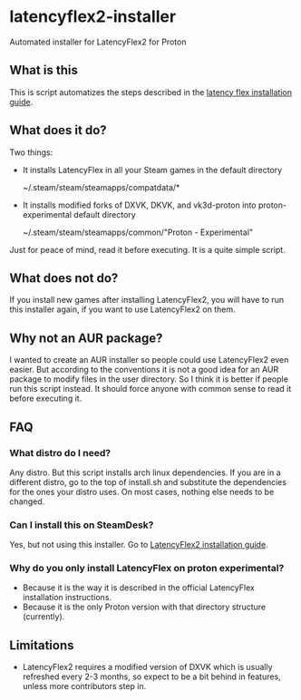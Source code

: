
# latencyflex2-installer
Automated installer for LatencyFlex2 for Proton

## What is this
This is script automatizes the steps described in the
[latency flex installation guide](https://lfx2.ishitatsuy.uk/shim/building.html).

## What does it do?

Two things:

* It installs LatencyFlex in all your Steam games in the default directory

    ~/.steam/steam/steamapps/compatdata/*

* It installs modified forks of DXVK, DKVK, and vk3d-proton into
  proton-experimental default directory

    ~/.steam/steam/steamapps/common/"Proton - Experimental"

Just for peace of mind, read it before executing. It is a quite simple script.

## What does not do?

If you install new games after installing LatencyFlex2, you will have to run
this installer again, if you want to use LatencyFlex2 on them.

## Why not an AUR package?
I wanted to create an AUR installer so people could use LatencyFlex2 even
easier. But according to the conventions it is not a good idea for an
AUR package to modify files in the user directory. So I think it is better if
people run this script instead. It should force anyone with common sense to
read it before executing it.

## FAQ

### What distro do I need?
Any distro. But this script installs arch linux dependencies.
If you are in a different distro, go to the top of install.sh and substitute
the dependencies for the ones your distro uses. On most cases, nothing else
needs to be changed.

### Can I install this on SteamDesk?
Yes, but not using this installer.
Go to [LatencyFlex2 installation guide](https://lfx2.ishitatsuy.uk/shim/building.html).

### Why do you only install LatencyFlex on proton experimental?

* Because it is the way it is described in the official LatencyFlex
  installation instructions.
* Because it is the only Proton version with that directory structure (currently).

## Limitations

* LatencyFlex2 requires a modified version of DXVK which is usually refreshed
every 2-3 months, so expect to be a bit behind in features, unless more
contributors step in.
